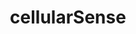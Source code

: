 ---
# Change the layout value to hidden to remove the page from the menu
layout: landing

# It serves as the alt attribute for the logo image
title: 'cellularSense'

# The logo of the menu item
logo: assets/images/menu-logos/cellularsense.svg

# The target url of the menu item
targetUrl: '#'

# The order of the menu item
order: 1

# The hover color
hoverColor: '#EFAE0C'
---